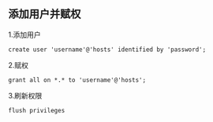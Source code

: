 ## 添加用户并赋权

1.添加用户

```mysql
create user 'username'@'hosts' identified by 'password';
```

2.赋权

```mysql
grant all on *.* to 'username'@'hosts';
```

3.刷新权限

```mysql
flush privileges
```